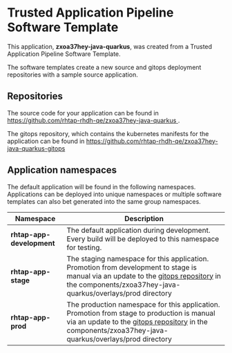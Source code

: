 # Trusted Application Pipeline Software Template

This application, **zxoa37hey-java-quarkus**, was created from a Trusted Application Pipeline Software Template.

The software templates create a new source and gitops deployment repositories with a sample source application. 

## Repositories

The source code for your application can be found in [https://github.com/rhtap-rhdh-qe/zxoa37hey-java-quarkus ](https://github.com/rhtap-rhdh-qe/zxoa37hey-java-quarkus ).
 
The gitops repository, which contains the kubernetes manifests for the application can be found in 
[https://github.com/rhtap-rhdh-qe/zxoa37hey-java-quarkus-gitops ](https://github.com/rhtap-rhdh-qe/zxoa37hey-java-quarkus-gitops ) 

## Application namespaces 

The default application will be found in the following namespaces. Applications can be deployed into unique namespaces or multiple software templates can also bet generated into the same group namespaces.  

|  Namespace   |  Description   |  
| -------- | -------- |   
| **rhtap-app-development** | The default application during development. Every build will be deployed to this namespace for testing. | 
| **rhtap-app-stage** | The staging namespace for this application. Promotion from development to stage is manual via an update to the [gitops repository](https://github.com/rhtap-rhdh-qe/zxoa37hey-java-quarkus-gitops ) in the components/zxoa37hey-java-quarkus/overlays/prod directory |  
| **rhtap-app-prod** | The production namespace for this application. Promotion from stage to production is manual via an update to the [gitops repository](https://github.com/rhtap-rhdh-qe/zxoa37hey-java-quarkus-gitops ) in the components/zxoa37hey-java-quarkus/overlays/prod directory | 